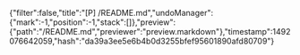 {"filter":false,"title":"[P] /README.md","undoManager":{"mark":-1,"position":-1,"stack":[]},"preview":{"path":"/README.md","previewer":"preview.markdown"},"timestamp":1492076642059,"hash":"da39a3ee5e6b4b0d3255bfef95601890afd80709"}